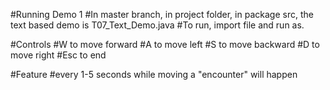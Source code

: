#Running Demo 1
#In master branch, in project folder, in package src, the text based demo is T07_Text_Demo.java
#To run, import file and run as.

#Controls
#W to move forward
#A to move left
#S to move backward
#D to move right
#Esc to end

#Feature
#every 1-5 seconds while moving a "encounter" will happen
